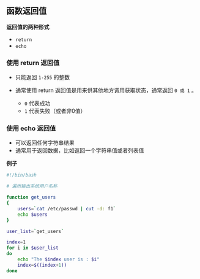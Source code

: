 ## 函数返回值

**返回值的两种形式**

- `return` 
- `echo`

### 使用 return 返回值

- 只能返回 `1-255` 的整数

- 通常使用 return 返回值是用来供其他地方调用获取状态，通常返回 `0 或 1` 。
  - `0` 代表成功
  - `1` 代表失败（或者非0值）



### 使用 echo 返回值

- 可以返回任何字符串结果
- 通常用于返回数据，比如返回一个字符串值或者列表值

**例子**

```sh
#!/bin/bash

# 遍历输出系统用户名称

function get_users
{
	users=`cat /etc/passwd | cut -d: f1`
	echo $users
}

user_list=`get_users`

index=1
for i in $user_list
do
	echo "The $index user is : $i"
	index=$((index+1))
done

```

